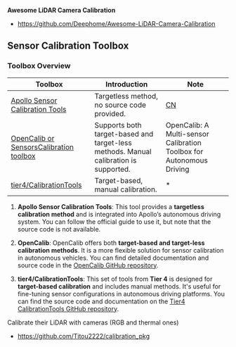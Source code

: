 **Awesome LiDAR Camera Calibration**

* https://github.com/Deephome/Awesome-LiDAR-Camera-Calibration


## Sensor Calibration Toolbox

### Toolbox Overview

| **Toolbox** | **Introduction** | **Note** |
|-------------|------------------|----------|
| [Apollo Sensor Calibration Tools](https://github.com/ApolloAuto/apollo/blob/master/docs/quickstart/apollo_2_0_sensor_calibration_guide.md) | Targetless method, no source code provided. | [CN](https://blog.csdn.net/learning_tortosie/article/details/82351553?utm_medium=distribute.pc_relevant.none-task-blog-baidujs_baidulandingword-0&spm=1001.2101.3001.4242) |
| [OpenCalib or SensorsCalibration toolbox](https://github.com/PJLab-ADG/SensorsCalibration) | Supports both target-based and target-less methods. Manual calibration is supported. | OpenCalib: A Multi-sensor Calibration Toolbox for Autonomous Driving |
| [tier4/CalibrationTools](https://github.com/tier4/CalibrationTools) | Target-based, manual calibration. | * |


1. **Apollo Sensor Calibration Tools**: This tool provides a **targetless calibration method** and is integrated into Apollo’s autonomous driving system. You can follow the official guide to use it, but note that the source code is not available.
   
2. **OpenCalib**: OpenCalib offers both **target-based and target-less calibration methods**. It is a more flexible solution for sensor calibration in autonomous vehicles. You can find detailed documentation and source code in the [OpenCalib GitHub repository](https://github.com/PJLab-ADG/SensorsCalibration).

3. **tier4/CalibrationTools**: This set of tools from **Tier 4** is designed for **target-based calibration** and includes manual methods. It's useful for fine-tuning sensor configurations in autonomous driving platforms. You can find the source code and documentation on the [Tier4 CalibrationTools GitHub repository](https://github.com/tier4/CalibrationTools).

Calibrate their LiDAR with cameras (RGB and thermal ones)
* https://github.com/Titou2222/calibration_pkg
